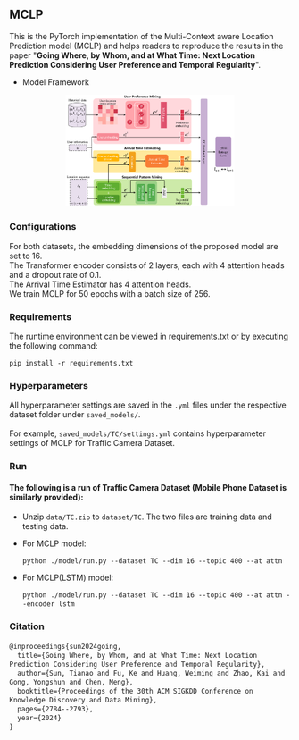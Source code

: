 ## MCLP

This is the PyTorch implementation of the Multi-Context aware Location Prediction model (MCLP) and helps readers to reproduce the results in the paper "**Going Where, by Whom, and at What Time: Next Location Prediction Considering User Preference and Temporal Regularity**".

* Model Framework
<p align="middle" width="100%">
  <img src="fig/framework.png" width="60%"/>
</p>

### Configurations
For both datasets, the embedding dimensions of the proposed model are set to 16.  
The Transformer encoder consists of 2 layers, each with 4 attention heads and a dropout rate of 0.1.  
The Arrival Time Estimator has 4 attention heads.  
We train MCLP for 50 epochs with a batch size of 256. 

### Requirements
The runtime environment can be viewed in requirements.txt or by executing the following command:
```shell
pip install -r requirements.txt
```

### Hyperparameters
All hyperparameter settings are saved in the `.yml` files under the respective dataset folder under `saved_models/`. \
\
For example, `saved_models/TC/settings.yml` contains hyperparameter settings of MCLP for Traffic Camera Dataset. 

### Run
#### The following is a run of Traffic Camera Dataset (Mobile Phone Dataset is similarly provided):
- Unzip `data/TC.zip` to `dataset/TC`. The two files are training data and testing data.

- For MCLP model:
  ```shell
  python ./model/run.py --dataset TC --dim 16 --topic 400 --at attn
  ```
- For MCLP(LSTM) model:
  ```shell
  python ./model/run.py --dataset TC --dim 16 --topic 400 --at attn --encoder lstm
  ```
### Citation
```
@inproceedings{sun2024going,
  title={Going Where, by Whom, and at What Time: Next Location Prediction Considering User Preference and Temporal Regularity},
  author={Sun, Tianao and Fu, Ke and Huang, Weiming and Zhao, Kai and Gong, Yongshun and Chen, Meng},
  booktitle={Proceedings of the 30th ACM SIGKDD Conference on Knowledge Discovery and Data Mining},
  pages={2784--2793},
  year={2024}
}
```
